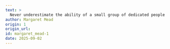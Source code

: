 ```yaml
---
text: >
  Never underestimate the ability of a small group of dedicated people to change the world. Indeed, it is the only thing that ever has.
author: Margaret Mead
origin: 1
origin_url:
id: margaret_mead-1
date: 2025-09-02 
---
```

